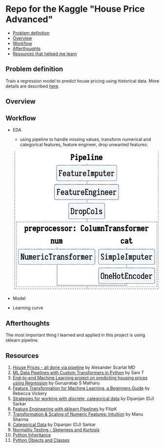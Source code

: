 # Repo for the Kaggle "House Price Advanced"

- [Problem definition](#0)
- [Overview](#1)
- [Workflow](#2)
- [Afterthoughts](#3)
- [Resources that helped me learn](#4)

## Problem definition <a id="0"></a>
Train a regression model to predict house pricing using historical data. More details are described [here](https://www.kaggle.com/c/house-prices-advanced-regression-techniques/overview).

## Overview <a id="1"></a>

## Workflow <a id="2"></a>
- EDA
  - using pipeline to handle missing values, transform numerical and categorical features, feature engineer, drop unwanted features:
  
  ![](https://github.com/zhangyang2017/kaggle_HousePrices_Advanced/blob/master/figures/preprocessing.jpg)
- Model
- Learning curve

## Afterthoughts <a id="3"></a>
The most important thing I learned and applied in this project is using sklearn pipeline.

## Resources <a id="4"></a>

1. [House Prices - all done via pipeline](https://www.kaggle.com/drscarlat/house-prices-all-done-via-pipeline/log) by Alexander Scarlat MD
2. [ML Data Pipelines with Custom Transformers in Python](https://towardsdatascience.com/custom-transformers-and-ml-data-pipelines-with-python-20ea2a7adb65) by Sam T
3. [End-to-end Machine Learning project on predicting housing prices using Regression](https://medium.com/@gurupratap.matharu/end-to-end-machine-learning-project-on-predicting-housing-prices-using-regression-7ab7832840ab) by Gurupratap S Matharu
4. [Feature Transformation for Machine Learning, a Beginners Guide](https://medium.com/vickdata/four-feature-types-and-how-to-transform-them-for-machine-learning-8693e1c24e80) by Rebecca Vickery
5. [Strategies for working with discrete, categorical data](https://towardsdatascience.com/understanding-feature-engineering-part-2-categorical-data-f54324193e63) by Dipanjan (DJ) Sarkar
6. [Feature Engineering with sklearn Pipelines](https://www.kaggle.com/fk0728/feature-engineering-with-sklearn-pipelines) by FilipK
7. [Transformation & Scaling of Numeric Features: Intuition](https://towardsdatascience.com/transformation-scaling-of-numeric-features-intuition-7f4436e8e074) by Manu Sharma
8. [Categorical Data](https://towardsdatascience.com/understanding-feature-engineering-part-2-categorical-data-f54324193e63) by Dipanjan (DJ) Sarkar
9. [Normality Testing - Skewness and Kurtosis](https://help.gooddata.com/doc/en/reporting-and-dashboards/maql-analytical-query-language/maql-expression-reference/aggregation-functions/statistical-functions/predictive-statistical-use-cases/normality-testing-skewness-and-kurtosis#:~:text=As%20a%20general%20rule%20of,the%20distribution%20is%20approximately%20symmetric)
10. [Python Inheritance](https://www.programiz.com/python-programming/inheritance)
11. [Python Objects and Classes](https://www.programiz.com/python-programming/class)
